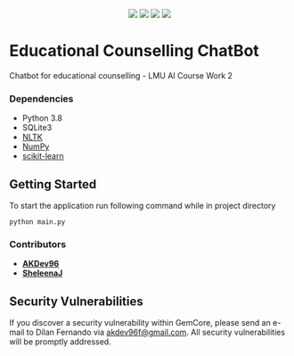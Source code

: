 

<p align="center">
<img src="https://img.shields.io/badge/environment-dev-blue.svg" >
<img src="https://img.shields.io/badge/tests-N/A-default.svg" > 
<img src="https://img.shields.io/badge/license-GNU3-darkblue.svg" >
<img src="https://img.shields.io/badge/language-python-red.svg" >

</p>

# Educational Counselling ChatBot

Chatbot for educational counselling - LMU AI Course Work 2

### Dependencies
- Python 3.8
- SQLite3
- [NLTK](https://www.nltk.org/)
- [NumPy](https://numpy.org/)
- [scikit-learn](https://scikit-learn.org/stable/)


## Getting Started
To start the application run following command while in project directory
```
python main.py
```

### Contributors

- **[AKDev96](https://github.com/akdev96)**
- **[SheleenaJ](https://github.com/sheleenaJ)**

## Security Vulnerabilities

If you discover a security vulnerability within GemCore, please send an e-mail to Dilan Fernando via [akdev96f@gmail.com](mailto:akdev96f@gmail.com). All security vulnerabilities will be promptly addressed.
